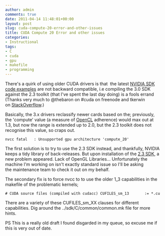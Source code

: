 ```yaml
---
author: admin
comments: true
date: 2011-04-14 11:48:01+00:00
layout: post
slug: cuda-compute-20-error-and-other-issues
title: CUDA Compute 20 Error and other issues
categories:
- Instructional
tags:
- C
- cuda
- gpu
- makefile
- programming
---
```


There's a quirk of using older CUDA drivers is that  the latest [NVIDIA SDK code examples](http://developer.download.nvidia.com/compute/cuda/sdk/website/samples.html) are not backward compatible, i.e compiling the 3.0 SDK against the 2.3 toolkit (that I've spent the last day doing) is a fools errand (Thanks very much to @thebaron on #cuda on freenode and tkerwin on [StackO﻿verflow](http://stackoverflow.com/questions/3047909/nvidia-cuda-sdk-examples-compilation-unsupported-architecture-computer-20).)

Basically, the 3.x drivers reclassify newer cards based on the; previously, the 'compute' value (a measure of [OpenCL](http://en.wikipedia.org/wiki/OpenCL) adherence) would max out at 1.3, but now the range is extended up to 2.0, but the 2.3 toolkit does not recognise this value, so craps out.

`nvcc fatal   : Unsupported gpu architecture 'compute_20'`

The first solution is to try to use the 2.3 SDK instead, and thankfully, NVIDIA keeps a tidy library of back-releases. But upon installation of the [2.3 SDK](http://developer.nvidia.com/object/cuda_2_3_downloads.html), a new problem appeared. Lack of OpenGL Libraries... Unfortunately the machine I'm working on isn't exactly standard issue so I'll be asking the maintenance team to check it out on my behalf.

The secondary fix is to force nvcc to to use the older 1_3 capabilities in the makefile of the problematic kernels;

`# CUDA source files (compiled with cudacc)
CUFILES_sm_13		:= *.cu
`

There are a variety of these CUFILES_sm_XX clauses for different capabilities. Dig around the ../sdk/C/common/common.mk file for more hints.

PS This is a really old draft I found disgarded in my queue, so excuse me if this is very out of date.
